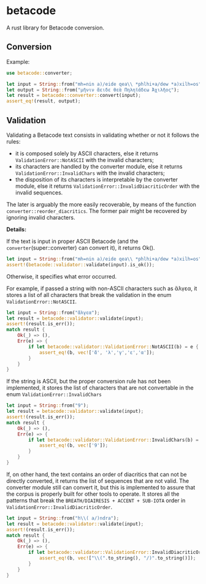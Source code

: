 # betacode

A rust library for Betacode conversion.

## Conversion

Example:

```rust
use betacode::converter;

let input = String::from("mh=nin a)/eide qea\\ *phlhi+a/dew *a)xilh=os");
let output = String::from("μῆνιν ἄειδε θεὰ Πηληϊάδεω Ἀχιλῆος");
let result = betacode::converter::convert(input);
assert_eq!(result, output);
```

## Validation

Validating a Betacode text consists in validating whether or not it follows the rules:

- it is composed solely by ASCII characters, else it returns `ValidationError::NotASCII` with the invalid characters;
- its characters are handled by the converter module, else it returns `ValidationError::InvalidChars` with the invalid characters;
- the disposition of its characters is interpretable by the converter module, else it returns `ValidationError::InvalidDiacriticOrder` with the invalid sequences.

The later is arguably the more easily recoverable, by means of the function `converter::reorder_diacritics`.
The former pair might be recovered by ignoring invalid characters.

**Details:**

If the text is input in proper ASCII Betacode (and the `converter`(super::converter) can convert it), it
returns Ok().

```rust
let input = String::from("mh=nin a)/eide qea\\ *phlhi+a/dew *a)xilh=os");
assert!(betacode::validator::validate(input).is_ok());
```

Otherwise, it specifies what error occurred.

For example, if passed a string with non-ASCII characters such as ἄλγεα,
 it stores a list of all characters that break the validation in the enum
 `ValidationError::NotASCII`.
    
 ```rust
 let input = String::from("ἄλγεα");
 let result = betacode::validator::validate(input);
 assert!(result.is_err());
 match result {
     Ok(_) => (),
     Err(e) => {
         if let betacode::validator::ValidationError::NotASCII(b) = e {
             assert_eq!(b, vec!['ἄ', 'λ','γ','ε','α']);
         }
     }
 }
 ```

 If the string is ASCII, but the proper conversion rule has not been implemented, it stores
 the list of characters that are not convertable in the enum `ValidationError::InvalidChars`

```rust
let input = String::from("9");
let result = betacode::validator::validate(input);
assert!(result.is_err());
match result {
    Ok(_) => (),
    Err(e) => {
        if let betacode::validator::ValidationError::InvalidChars(b) = e {
            assert_eq!(b, vec!['9']);
        }
    }
}
```

If, on other hand, the text contains an order of diacritics that can not
be directly converted, it returns the list of sequences that are not valid.
The converter module still can convert it, but this is implemented to assure
that the corpus is properly built for other tools to operate.
It stores all the patterns that break the `BREATH/DIAIRESIS + ACCENT + SUB-IOTA`
order in `ValidationError::InvalidDiacriticOrder`.


 ```rust
 let input = String::from("h\\( a/)ndra");
 let result = betacode::validator::validate(input);
 assert!(result.is_err());
 match result {
     Ok(_) => (),
     Err(e) => {
         if let betacode::validator::ValidationError::InvalidDiacriticOrder(b) = e {
             assert_eq!(b, vec!["\\(".to_string(), "/)".to_string()]);
         }
     }
 }
 ```


